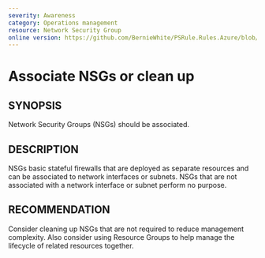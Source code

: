 ```yaml
---
severity: Awareness
category: Operations management
resource: Network Security Group
online version: https://github.com/BernieWhite/PSRule.Rules.Azure/blob/master/docs/rules/en/Azure.NSG.Associated.md
---
```


# Associate NSGs or clean up

## SYNOPSIS

Network Security Groups (NSGs) should be associated.

## DESCRIPTION

NSGs basic stateful firewalls that are deployed as separate resources and can be associated to network interfaces or subnets.
NSGs that are not associated with a network interface or subnet perform no purpose.

## RECOMMENDATION

Consider cleaning up NSGs that are not required to reduce management complexity.
Also consider using Resource Groups to help manage the lifecycle of related resources together.

